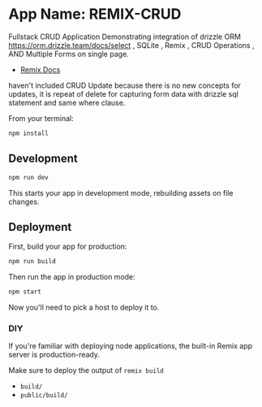 # App Name: REMIX-CRUD

Fullstack  CRUD Application Demonstrating  integration of 
drizzle ORM https://orm.drizzle.team/docs/select ,
SQLite ,
Remix , 
CRUD Operations , 
AND Multiple Forms on single page.  

- [Remix Docs](https://remix.run/docs)

haven't included  CRUD Update because there is no new concepts for updates,
it is repeat of delete for capturing  form data  with drizzle  sql statement
and same where clause.

From your terminal:

```sh
npm install
```
## Development 

```sh
npm run dev
```

This starts your app in development mode, rebuilding assets on file changes.

## Deployment

First, build your app for production:

```sh
npm run build
```

Then run the app in production mode:

```sh
npm start
```

Now you'll need to pick a host to deploy it to.

### DIY

If you're familiar with deploying node applications, the built-in Remix app server is production-ready.

Make sure to deploy the output of `remix build`

- `build/`
- `public/build/`
